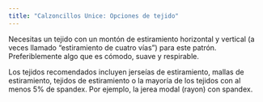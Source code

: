 ```yaml
---
title: "Calzoncillos Unice: Opciones de tejido"
---
```


Necesitas un tejido con un montón de estiramiento horizontal y vertical (a veces llamado “estiramiento de cuatro vías”) para este patrón. Preferiblemente algo que es cómodo, suave y respirable.

Los tejidos recomendados incluyen jerseías de estiramiento, mallas de estiramiento, tejidos de estiramiento o la mayoría de los tejidos con al menos 5% de spandex. Por ejemplo, la jerea modal (rayon) con spandex.
